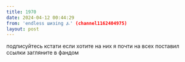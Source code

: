 ```yaml
---
title: 1970
date: 2024-04-12 00:44:29
from: 'endless шизing ⍼' (channel1162404975)
layout: post
---
```


подписуйтесь кстати если хотите на них
я почти на всех поставил ссылки
загляните в фандом
